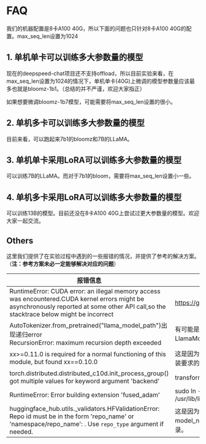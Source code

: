 # FAQ

我们的机器配置是8卡A100 40G，所以下面的问题也只针对8卡A100 40G的配置。max_seq_len设置为1024

## <a name="1"></a> 1. 单机单卡可以训练多大参数量的模型

现在的deepspeed-chat项目还不支持offload，所以目前实验来看，在max_seq_len设置为1024的情况下，单机单卡(40G)上微调的模型参数量应该最多也就是bloomz-1b1。（总结的并不严谨，欢迎大家指正）

如果想要微调bloomz-1b7模型，可能需要将max_seq_len设置的很小。



## <a name="2"></a> 2. 单机多卡可以训练多大参数量的模型

目前来看，可以跑起来7b1的bloomz和7B的LLaMA。



## <a name="3"></a> 3. 单机单卡采用LoRA可以训练多大参数量的模型

可以训练7B的LLaMA。而对于7b1的bloom，需要将max_seq_len设置小一些。



## <a name="4"></a> 4. 单机多卡采用LoRA可以训练多大参数量的模型

可以训练13B的模型。目前还没在8卡A100 40G上尝试过更大参数量的模型。欢迎大家一起交流。

## <a name="Others"></a>Others

这里我们提供了在实验过程中遇到的一些报错的情况，并提供了参考的解决方案。（**注：参考方案未必一定能够解决对应的问题**）

| 报错信息                                                     | 参考                                                         |
| ------------------------------------------------------------ | ------------------------------------------------------------ |
| RuntimeError: CUDA error: an illegal memory access was encountered.CUDA kernel errors might be asynchronously reported at some other API call,so the stacktrace below might be incorrect | https://github.com/pytorch/pytorch/issues/21819              |
| AutoTokenizer.from_pretrained("llama_model_path")出现递归error<br />RecursionError: maximum recursion depth exceeded | 有可能是transformers版本的问题，对于LlamaModel，可采用LlamaTokenizer加载 |
| xx>=0.11.0 is required for a normal functioning of this module, but found xx==0.10.0 | 这是因为版本不匹配导致的问题，可按照报错信息安装要求的版本即可 |
| torch.distributed.distributed_c10d.init_process_group() got multiple values for keyword argument 'backend' | transformers降低版本至4.28.1                                 |
| RuntimeError: Error building extension 'fused_adam'          | sudo ln -s /usr/local/cuda/lib64/libcudart.so /usr/lib/libcudart.so |
| huggingface_hub.utils._validators.HFValidationError: Repo id must be in the form 'repo_name' or 'namespace/repo_name': . Use `repo_type` argument if needed. | 这是因为docker容器内访问不到model_name_or_path，需要挂载到物理机对应的目录。 |